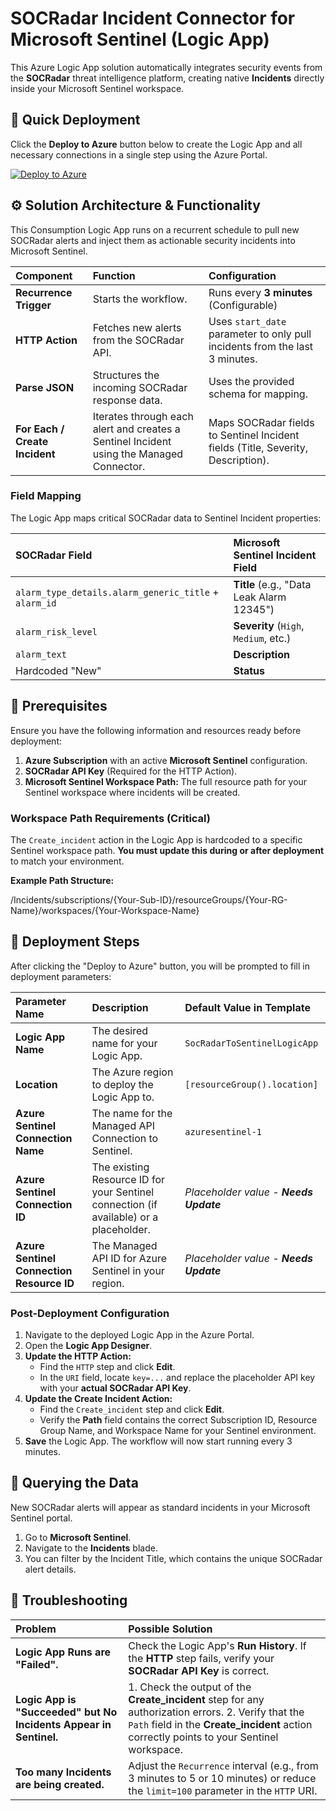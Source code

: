 # SOCRadar Incident Connector for Microsoft Sentinel (Logic App)

This Azure Logic App solution automatically integrates security events from the **SOCRadar** threat intelligence platform, creating native **Incidents** directly inside your Microsoft Sentinel workspace.

## 🚀 Quick Deployment

Click the **Deploy to Azure** button below to create the Logic App and all necessary connections in a single step using the Azure Portal.

[![Deploy to Azure](https://aka.ms/deploytoazurebutton)](https://portal.azure.com/#create/Microsoft.Template/uri/https://raw.githubusercontent.com/Radargoger/socradar-sentinel-alarm-connector-api/refs/heads/main/template.json)

## ⚙️ Solution Architecture & Functionality

This Consumption Logic App runs on a recurrent schedule to pull new SOCRadar alerts and inject them as actionable security incidents into Microsoft Sentinel.

| Component | Function | Configuration |
| :--- | :--- | :--- |
| **Recurrence Trigger** | Starts the workflow. | Runs every **3 minutes** (Configurable) |
| **HTTP Action** | Fetches new alerts from the SOCRadar API. | Uses `start_date` parameter to only pull incidents from the last 3 minutes. |
| **Parse JSON** | Structures the incoming SOCRadar response data. | Uses the provided schema for mapping. |
| **For Each / Create Incident** | Iterates through each alert and creates a Sentinel Incident using the Managed Connector. | Maps SOCRadar fields to Sentinel Incident fields (Title, Severity, Description). |

### Field Mapping

The Logic App maps critical SOCRadar data to Sentinel Incident properties:

| SOCRadar Field | Microsoft Sentinel Incident Field |
| :--- | :--- |
| `alarm_type_details.alarm_generic_title` + `alarm_id` | **Title** (e.g., "Data Leak Alarm 12345") |
| `alarm_risk_level` | **Severity** (`High`, `Medium`, etc.) |
| `alarm_text` | **Description** |
| Hardcoded "New" | **Status** |

## 📝 Prerequisites

Ensure you have the following information and resources ready before deployment:

1.  **Azure Subscription** with an active **Microsoft Sentinel** configuration.
2.  **SOCRadar API Key** (Required for the HTTP Action).
3.  **Microsoft Sentinel Workspace Path:** The full resource path for your Sentinel workspace where incidents will be created.

### Workspace Path Requirements (Critical)

The `Create_incident` action in the Logic App is hardcoded to a specific Sentinel workspace path. **You must update this during or after deployment** to match your environment.

**Example Path Structure:**

/Incidents/subscriptions/{Your-Sub-ID}/resourceGroups/{Your-RG-Name}/workspaces/{Your-Workspace-Name}

## 🚀 Deployment Steps

After clicking the "Deploy to Azure" button, you will be prompted to fill in deployment parameters:

| Parameter Name | Description | Default Value in Template |
| :--- | :--- | :--- |
| **Logic App Name** | The desired name for your Logic App. | `SocRadarToSentinelLogicApp` |
| **Location** | The Azure region to deploy the Logic App to. | `[resourceGroup().location]` |
| **Azure Sentinel Connection Name** | The name for the Managed API Connection to Sentinel. | `azuresentinel-1` |
| **Azure Sentinel Connection ID** | The existing Resource ID for your Sentinel connection (if available) or a placeholder. | *Placeholder value - **Needs Update*** |
| **Azure Sentinel Connection Resource ID** | The Managed API ID for Azure Sentinel in your region. | *Placeholder value - **Needs Update*** |

### Post-Deployment Configuration

1.  Navigate to the deployed Logic App in the Azure Portal.
2.  Open the **Logic App Designer**.
3.  **Update the HTTP Action:**
    * Find the `HTTP` step and click **Edit**.
    * In the `URI` field, locate `key=...` and replace the placeholder API key with your **actual SOCRadar API Key**.
4.  **Update the Create Incident Action:**
    * Find the `Create_incident` step and click **Edit**.
    * Verify the **Path** field contains the correct Subscription ID, Resource Group Name, and Workspace Name for your Sentinel environment.
5.  **Save** the Logic App. The workflow will now start running every 3 minutes.

## 🔎 Querying the Data

New SOCRadar alerts will appear as standard incidents in your Microsoft Sentinel portal.

1.  Go to **Microsoft Sentinel**.
2.  Navigate to the **Incidents** blade.
3.  You can filter by the Incident Title, which contains the unique SOCRadar alert details.

## 🛑 Troubleshooting

| Problem | Possible Solution |
| :--- | :--- |
| **Logic App Runs are "Failed".** | Check the Logic App's **Run History**. If the **HTTP** step fails, verify your **SOCRadar API Key** is correct. |
| **Logic App is "Succeeded" but No Incidents Appear in Sentinel.** | 1. Check the output of the **Create_incident** step for any authorization errors. 2. Verify that the `Path` field in the **Create_incident** action correctly points to your Sentinel workspace. |
| **Too many Incidents are being created.** | Adjust the `Recurrence` interval (e.g., from 3 minutes to 5 or 10 minutes) or reduce the `limit=100` parameter in the `HTTP` URI. |

